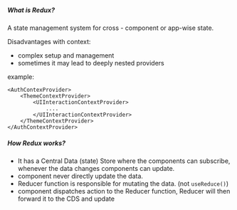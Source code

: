 ##### What is Redux?
A state management system for cross - component or app-wise state.

Disadvantages with context:
- complex setup and management
- sometimes it may lead to deeply nested providers

example:
```
<AuthContexProvider>
	<ThemeContextProvider>
		<UIInteractionContextProvider>
			....
		</UIInteractionContextProvider>
	</ThemeContextProvider>
</AuthContextProvider>
```

##### How Redux works?

- It has a Central Data (state) Store where the components can subscribe, whenever the data changes components can update.
- component never directly update the data.
- Reducer function is responsible for mutating the data. (not  `useReduce()`)
- component dispatches action to the Reducer function, Reducer will then forward it to the CDS and update

